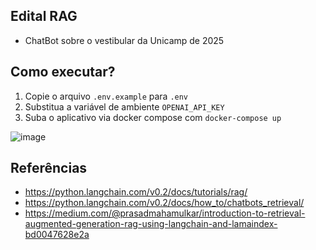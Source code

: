 ## Edital RAG

- ChatBot sobre o vestibular da Unicamp de 2025

## Como executar?

1. Copie o arquivo `.env.example` para `.env`
2. Substitua a variável de ambiente `OPENAI_API_KEY`
3. Suba o aplicativo via docker compose com `docker-compose up`

![image](https://github.com/user-attachments/assets/4be8e103-d608-4cb7-9144-198b2831dbb1)

## Referências

- https://python.langchain.com/v0.2/docs/tutorials/rag/
- https://python.langchain.com/v0.2/docs/how_to/chatbots_retrieval/
- https://medium.com/@prasadmahamulkar/introduction-to-retrieval-augmented-generation-rag-using-langchain-and-lamaindex-bd0047628e2a
